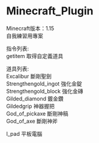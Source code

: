 # Minecraft_Plugin
Minecraft版本：1.15  
自我練習用專案  
  
指令列表:  
getitem 取得自定義道具  
  
道具列表:  
Excalibur 斷剛聖劍  
Strengthengold_ingot 強化金錠  
Strengthengold_block 強化金磚  
Gilded_diamond 鍍金鑽  
Gildedgrip 神器握把  
God_of_pickaxe 斷剛神稿  
God_of_axe 斷剛神斧  

I_pad 平板電腦  

